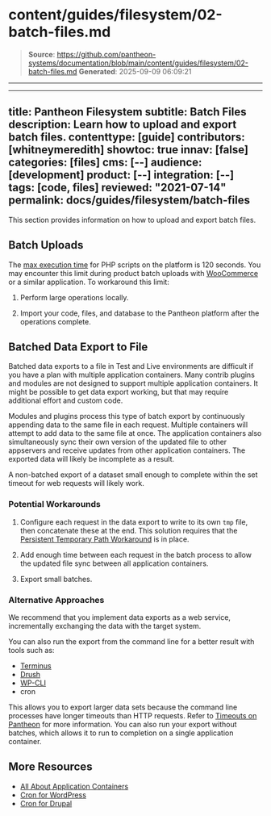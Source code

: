 # content/guides/filesystem/02-batch-files.md

> **Source**: https://github.com/pantheon-systems/documentation/blob/main/content/guides/filesystem/02-batch-files.md
> **Generated**: 2025-09-09 06:09:21

---

---
title: Pantheon Filesystem
subtitle: Batch Files
description: Learn how to upload and export batch files.
contenttype: [guide]
contributors: [whitneymeredith]
showtoc: true
innav: [false]
categories: [files]
cms: [--]
audience: [development]
product: [--]
integration: [--]
tags: [code, files]
reviewed: "2021-07-14"
permalink: docs/guides/filesystem/batch-files
---

This section provides information on how to upload and export batch files.

## Batch Uploads

The [max execution time](/timeouts/#user-configurable-timeouts) for PHP scripts on the platform is 120 seconds. You may encounter this limit during product batch uploads with [WooCommerce](https://wordpress.org/plugins/woocommerce) or a similar application. To workaround this limit:

1. Perform large operations locally.

1. Import your code, files, and database to the Pantheon platform after the operations complete.

## Batched Data Export to File

Batched data exports to a file in Test and Live environments are difficult if you have a plan with multiple application containers. Many contrib plugins and modules are not designed to support multiple application containers. It might be possible to get data export working, but that may require additional effort and custom code.

Modules and plugins process this type of batch export by continuously appending data to the same file in each request. Multiple containers will attempt to add data to the same file at once. The application containers also simultaneously sync their own version of the updated file to other appservers and receive updates from other application containers. The exported data will likely be incomplete as a result.

A non-batched export of a dataset small enough to complete within the set timeout for web requests will likely work.

### Potential Workarounds

1. Configure each request in the data export to write to its own `tmp` file, then concatenate these at the end. This solution requires that the [Persistent Temporary Path Workaround](/guides/filesystem/tmp/#persistent-temporary-path-workaround) is in place.

1. Add enough time between each request in the batch process to allow the updated file sync between all application containers.

1. Export small batches.

### Alternative Approaches

We recommend that you implement data exports as a web service, incrementally exchanging the data with the target system.

You can also run the export from the command line for a better result with tools such as:

- [Terminus](/terminus)
- [Drush](/guides/drush)
- [WP-CLI](/guides/wp-cli)
- cron

This allows you to export larger data sets because the command line processes have longer timeouts than HTTP requests. Refer to [Timeouts on Pantheon](/timeouts) for more information. You can also run your export without batches, which allows it to run to completion on a single application container.

## More Resources

- [All About Application Containers](/application-containers)
- [Cron for WordPress](/guides/wordpress-developer/wordpress-cron)
- [Cron for Drupal](/drupal-cron)